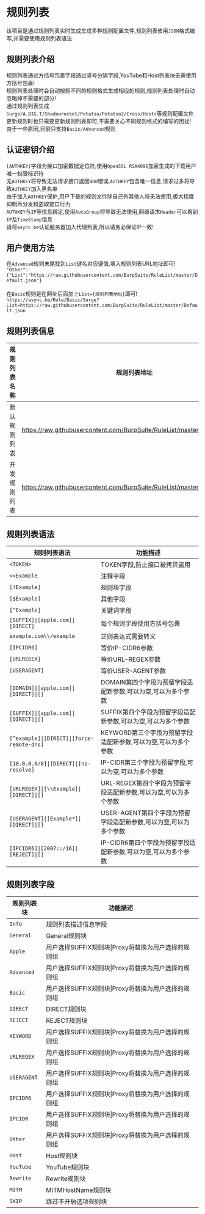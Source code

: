 规则列表
===========================
该项目是通过规则列表实时生成生成多种规则配置文件,规则列表使用`JSON`格式编写,并需要使用规则列表语法

规则列表介绍
------
规则列表通过方括号包裹字段通过竖号分隔字段,YouTube和Host列表块无需使用方括号包裹!<br>
规则列表处理时会自动按照不同的规则格式生成相应的规则,规则列表处理时自动忽略掉不需要的部分!<br>
通过规则列表生成`Surge/A.BIG.T/Shadowrocket/Potatso/Potatso2/Cross/Hosts`等规则配置文件<br>
更新规则时也只需要更新规则列表即可,不需要关心不同规则格式的编写的困扰!<br>
由于一些原因,目前只支持`Basic/Advanced`规则<br>

认证密钥介绍
------
`[AUTHKEY]`字段为接口加密数据定位符,使用`OpenSSL RSA4096`加密生成的下载用户唯一权限标识符<br>
无`AUTHKEY`将导致无法请求接口返回`400`错误,`AUTHKEY`包含唯一信息,请求过多将导致`AUTHKEY`加入黑名单<br>
由于加入`AUTHKEY`保护,用户下载的规则文件除自己外其他人将无法使用,极大程度抑制再分发和盗取接口行为<br>
`AUTHKEY`与`IP`等信息绑定,使用`AutoGroup`将导致无法使用,网络请求`Header`可以看到`IP`及`TimeStamp`信息<br>
请将`async.be`认证服务器加入代理列表,所以请务必保证IP一致!

用户使用方法
------
在`Advanced`规则末尾找到`List`键名对应键值,填入规则列表URL地址即可!<br>
`"Other":{"List":"https://raw.githubusercontent.com/BurpSuite/RuleList/master/Default.json"}`<br>
<br>
在`Basic`规则是在网址后面加上`List={规则列表地址}`即可!<br>
`https://async.be/Rule/Basic/Surge?List=https://raw.githubusercontent.com/BurpSuite/RuleList/master/Default.json`

规则列表信息
------
|规则列表名称|规则列表地址|
|----|-----|
|默认规则列表|https://raw.githubusercontent.com/BurpSuite/RuleList/master/Default.json|
|开发规则列表|https://raw.githubusercontent.com/BurpSuite/RuleList/master/Developers.json|

规则列表语法
------
|规则列表语法|功能描述|
|----|-----|
|`<TOKEN>`|TOKEN字段,防止接口被拷贝盗用|
|`<<Example`|注释字段|
|`[!Example]`|规则块字段|
|`[$Example]`|其他字段|
|`[^Example]`|关键词字段|
|`[SUFFIX]\|[apple.com]\|[DIRECT]`|每个规则字段使用方括号包裹|
|`example.com\\/example`|正则表达式需要转义|
|`[IPCIDR6]`|等价IP-CIDR6参数|
|`[URLREGEX]`|等价URL-REGEX参数|
|`[USERAGENT]`|等价USER-AGENT参数|
|`[DOMAIN]\|[apple.com]\|[DIRECT]\|[]`|DOMAIN第四个字段为预留字段适配新参数,可以为空,可以为多个参数|
|`[SUFFIX]\|[apple.com]\|[DIRECT]\|[]`|SUFFIX第四个字段为预留字段适配新参数,可以为空,可以为多个参数|
|`[^example]\|[DIRECT]\|[force-remote-dns]`|KEYWORD第三个字段为预留字段适配新参数,可以为空,可以为多个参数|
|`[10.0.0.0/8]\|[DIRECT]\|[no-resolve]`|IP-CIDR第三个字段为预留字段,可以为空,可以为多个参数|
|`[URLREGEX]\|[\\Example]\|[DIRECT]\|[]`|URL-REGEX第四个字段为预留字段适配新参数,可以为空,可以为多个参数|
|`[USERAGENT]\|[Example*]\|[DIRECT]\|[]`|USER-AGENT第四个字段为预留字段适配新参数,可以为空,可以为多个参数|
|`[IPCIDR6]\|[2007::/16]\|[REJECT]\|[]`|IP-CIDR6第四个字段为预留字段适配新参数,可以为空,可以为多个参数|

规则列表字段
------
|规则列表块|功能描述|
|----|-----|
|`Info`|规则列表描述信息字段|
|`General`|General规则块|
|`Apple`|用户选择SUFFIX规则块\|Proxy将替换为用户选择的规则组|
|`Advanced`|用户选择SUFFIX规则块\|Proxy将替换为用户选择的规则组|
|`Basic`|用户选择SUFFIX规则块\|Proxy将替换为用户选择的规则组|
|`DIRECT`|DIRECT规则块|
|`REJECT`|REJECT规则块|
|`KEYWORD`|用户选择SUFFIX规则块\|Proxy将替换为用户选择的规则组|
|`URLREGEX`|用户选择SUFFIX规则块\|Proxy将替换为用户选择的规则组|
|`USERAGENT`|用户选择SUFFIX规则块\|Proxy将替换为用户选择的规则组|
|`IPCIDR6`|用户选择SUFFIX规则块\|Proxy将替换为用户选择的规则组|
|`IPCIDR`|用户选择SUFFIX规则块\|Proxy将替换为用户选择的规则组|
|`Other`|用户选择SUFFIX规则块\|Proxy将替换为用户选择的规则组|
|`Host`|Host规则块|
|`YouTube`|YouTube规则块|
|`Rewrite`|Rewrite规则块|
|`MITM`|MITMHostName规则块|
|`SKIP`|跳过不开启选项规则块|
